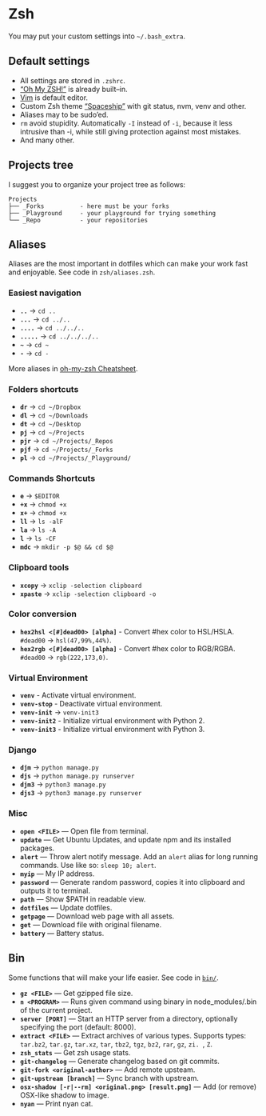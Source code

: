 # Zsh

You may put your custom settings into `~/.bash_extra`.

## Default settings

* All settings are stored in `.zshrc`.
* [“Oh My ZSH!”](http://ohmyz.sh/) is already built–in.
* [Vim](http://www.vim.org/) is default editor.
* Custom Zsh theme [“Spaceship”](https://github.com/denysdovhan/spaceship-zsh-theme) with git status, nvm, venv and other.
* Aliases may to be sudo’ed.
* `rm` avoid stupidity. Аutomatically `-I` instead of `-i`, because it less intrusive than -i, while still giving protection against most mistakes.
* And many other.

## Projects tree

I suggest you to organize your project tree as follows:

```
Projects
├── _Forks          - here must be your forks
├── _Playground     - your playground for trying something
└── _Repo           - your repositories
```


## Aliases

Aliases are the most important in dotfiles which can make your work fast and enjoyable. See code in `zsh/aliases.zsh`.

### Easiest navigation

* **`..`** → `cd ..`
* **`...`** → `cd ../..`
* **`....`** → `cd ../../..`
* **`.....`** → `cd ../../../..`
* **`~`** → `cd ~`
* **`-`** → `cd -`

More aliases in [oh-my-zsh Cheatsheet](https://github.com/robbyrussell/oh-my-zsh/wiki/Cheatsheet#commands).

### Folders shortcuts

* **`dr`** → `cd ~/Dropbox`
* **`dl`** → `cd ~/Downloads`
* **`dt`** → `cd ~/Desktop`
* **`pj`** → `cd ~/Projects`
* **`pjr`** → `cd ~/Projects/_Repos`
* **`pjf`** → `cd ~/Projects/_Forks`
* **`pl`** → `cd ~/Projects/_Playground/`

### Commands Shortcuts

* **`e`** → `$EDITOR`
* **`+x`** → `chmod +x`
* **`x+`** → `chmod +x`
* **`ll`** → `ls -alF`
* **`la`** → `ls -A`
* **`l`** → `ls -CF`
* **`mdc`** → `mkdir -p $@ && cd $@ `

### Clipboard tools

* **`xcopy`** → `xclip -selection clipboard`
* **`xpaste`** → `xclip -selection clipboard -o`

### Color conversion

* **`hex2hsl <[#]dead00> [alpha]`** - Convert #hex color to HSL/HSLA. `#dead00` → `hsl(47,99%,44%)`.
* **`hex2rgb <[#]dead00> [alpha]`** - Convert #hex color to RGB/RGBA. `#dead00` → `rgb(222,173,0)`.

### Virtual Environment

* **`venv`** - Activate virtual environment.
* **`venv-stop`** - Deactivate virtual environment.
* **`venv-init`** → `venv-init3`
* **`venv-init2`** - Initialize virtual environment with Python 2.
* **`venv-init3`** - Initialize virtual environment with Python 3.

### Django
* **`djm`** → `python manage.py`
* **`djs`** → `python manage.py runserver`
* **`djm3`** → `python3 manage.py`
* **`djs3`** → `python3 manage.py runserver`

### Misc

* **`open <FILE>`** — Open file from terminal.
* **`update`** — Get Ubuntu Updates, and update npm and its installed packages.
* **`alert`** — Throw alert notify message. Add an `alert` alias for long running commands. Use like so: `sleep 10; alert`.
* **`myip`** — My IP address.
* **`password`** — Generate random password, copies it into clipboard and outputs it to terminal.
* **`path`** — Show $PATH in readable view.
* **`dotfiles`** — Update dotfiles.
* **`getpage`** — Download web page with all assets.
* **`get`** — Download file with original filename.
* **`battery`** — Battery status.

## Bin

Some functions that will make your life easier. See code in [`bin/`](../bin/).

* **`gz <FILE>`** — Get gzipped file size.
* **`n <PROGRAM>`** — Runs given command using binary in node_modules/.bin of the current project.
* **`server [PORT]`** — Start an HTTP server from a directory, optionally specifying the port (default: 8000).
* **`extract <FILE>`** — Extract archives of various types. Supports types: `tar.bz2`, `tar.gz`, `tar.xz`, `tar`, `tbz2`, `tgz`, `bz2`, `rar`, `gz`, `zi.
`, `Z`.
* **`zsh_stats`** — Get zsh usage stats.
* **`git-changelog`** — Generate changelog based on git commits.
* **`git-fork <original-author>`** — Add remote upsteam.
* **`git-upstream [branch]`** — Sync branch with upstream.
* **`osx-shadow [-r|--rm] <original.png> [result.png]`** — Add (or remove) OSX-like shadow to image.
* **`nyan`** — Print nyan cat.
